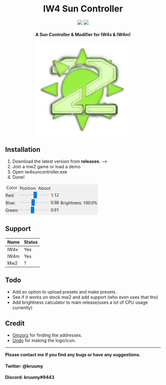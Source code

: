 <h1 align="center">
  <br>
  IW4 Sun Controller
  <br>
</h1>

<div align="center">
  <a href="https://github.com/kruumy/iw4-sun-controller/releases"><img src="https://img.shields.io/github/v/release/kruumy/iw4-sun-controller?label=Latest%20version&style=flat-square"></a>
  <a href="https://paypal.me/JPauls281"><img src="https://img.shields.io/badge/Donate-Paypal-orange?style=flat-square"></a>
</div>

<h4 align="center">A Sun Controller & Modifier for IW4x & IW4m</a>!</h4>
<div align="center">
  <a href="https://github.com/kruumy/iw4-sun-controller/blob/main/preview.png">
    <img src="preview.png" alt="Preivew" width="300" height="300">
  </a>
</div>

## Installation

1. Download the latest version from **releases**. -->
2. Join a mw2 game or load a demo
3. Open iw4suncontroller.exe
4. Done!

<div align="left">
  <a href="https://github.com/kruumy/iw4-sun-controller/blob/main/preview2.png">
    <img src="preview2.png" alt="Preivew" width="300" height="100">
  </a>
</div>

## Support

| Name | Status |
| --- | --- |
| IW4x | Yes |
| IW4m | Yes |
| Mw2 | ? |


## Todo

* Add an option to upload presets and make presets.
* See if it works on stock mw2 and add support (who even uses that tho)
* Add brightness calculator to main release(uses a lot of CPU usage currently)

## Credit

- [Gmzorz](https://youtu.be/GBZYLdMKc3s) for finding the addresses.
- [Undo](https://www.youtube.com/UndoVFX) for making the logo/icon.

---

**Please contact me if you find any bugs or have any suggestions.**
#### Twitter: @kruumy
#### Discord: kruumy#9443


